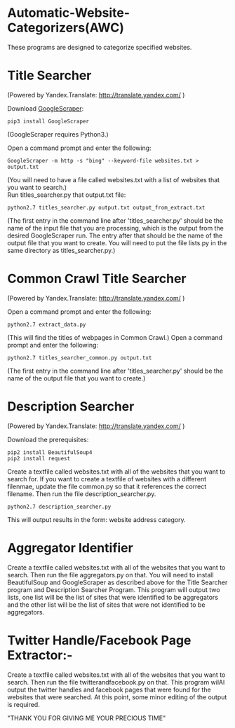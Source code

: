 # Automatic-Website-Categorizers(AWC)

These programs are designed to categorize specified websites.

# Title Searcher
(Powered by Yandex.Translate: http://translate.yandex.com/ )

Download  [GoogleScraper](https://github.com/NikolaiT/GoogleScraper):

    pip3 install GoogleScraper
(GoogleScraper requires Python3.)

Open a command prompt and enter the following:

    GoogleScraper -m http -s "bing" --keyword-file websites.txt > output.txt    
 (You will need to have a file called websites.txt with a list of websites that you want to search.)    
Run titles_searcher.py that output.txt file:

    python2.7 titles_searcher.py output.txt output_from_extract.txt
(The first entry in the command line after 'titles_searcher.py' should be the name of the input file that you are processing, which is the output from the desired GoogleScraper run. The entry after that should be the name of the output file that you want to create. You will need to put the file lists.py in the same directory as titles_searcher.py.)

# Common Crawl Title Searcher
(Powered by Yandex.Translate: http://translate.yandex.com/ )

Open a command prompt and enter the following:

    python2.7 extract_data.py
    
(This will find the titles of webpages in Common Crawl.) 
Open a command prompt and enter the following:

    python2.7 titles_searcher_common.py output.txt
(The first entry in the command line after 'titles_searcher.py' should be the name of the output file that you want to create.) 

# Description Searcher
(Powered by Yandex.Translate: http://translate.yandex.com/ )

Download the prerequisites:

    pip2 install BeautifulSoup4
    pip2 install request
    
Create a textfile called websites.txt with all of the websites that you want to search for. If you want to create a textfile of websites with a different filenmae, update the file common.py so that it references the correct filename.  Then run the file description_searcher.py.

    python2.7 description_searcher.py

This will output results in the form: website address category. 

# Aggregator Identifier

Create a textfile called websites.txt with all of the websites that you want to search. Then run the file aggregators.py on that. You will need to install BeautifulSoup and GoogleScraper as described above for the Title Searcher program and Description Searcher Program. This program will output two lists, one list will be the list of sites that were identified to be aggregators and the other list will be the list of sites that were not identified to be aggregators.

# Twitter Handle/Facebook Page Extractor:-
Create a textfile called websites.txt with all of the websites that you want to search. Then run the file twitterandfacebook.py on that. This program wilAl output the twitter handles and facebook pages that were found for the websites that were searched. At this point, some minor editing of the output is required.

"THANK YOU FOR GIVING ME YOUR PRECIOUS TIME"
